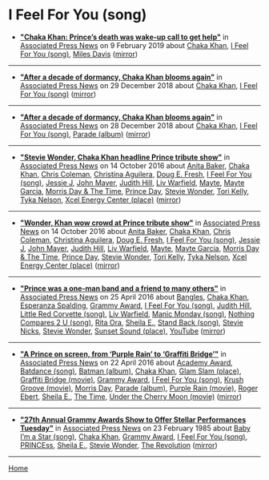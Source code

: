# I Feel For You (song)

 - [**"Chaka Khan: Prince’s death was wake-up call to get help"**](https://apnews.com/b44eff69ea1d493f863ccd6db0596a03) in [Associated Press News](https://apnews.com/) on 9 February 2019 about [Chaka Khan](../../../topics/chaka-khan/index.md), [I Feel For You (song)](../../../topics/song/i-feel-for-you/index.md), [Miles Davis](../../../topics/miles-davis/index.md) ([mirror](https://web.archive.org/web/*/https://apnews.com/b44eff69ea1d493f863ccd6db0596a03))

----

 - [**"After a decade of dormancy, Chaka Khan blooms again"**](https://apnews.com/bcd4b582e5504891b1a983d6e69cb61f) in [Associated Press News](https://apnews.com/) on 29 December 2018 about [Chaka Khan](../../../topics/chaka-khan/index.md), [I Feel For You (song)](../../../topics/song/i-feel-for-you/index.md) ([mirror](https://web.archive.org/web/*/https://apnews.com/bcd4b582e5504891b1a983d6e69cb61f))

----

 - [**"After a decade of dormancy, Chaka Khan blooms again"**](https://apnews.com/57ecf87aba0f47ec9b908585757d2933) in [Associated Press News](https://apnews.com/) on 28 December 2018 about [Chaka Khan](../../../topics/chaka-khan/index.md), [I Feel For You (song)](../../../topics/song/i-feel-for-you/index.md), [Parade (album)](../../../topics/album/parade/index.md) ([mirror](https://web.archive.org/web/*/https://apnews.com/57ecf87aba0f47ec9b908585757d2933))

----

 - [**"Stevie Wonder, Chaka Khan headline Prince tribute show"**](https://apnews.com/776650efcc1b4b3997f8af7b73f4e16c) in [Associated Press News](https://apnews.com/) on 14 October 2016 about [Anita Baker](../../../topics/anita-baker/index.md), [Chaka Khan](../../../topics/chaka-khan/index.md), [Chris Coleman](../../../topics/chris-coleman/index.md), [Christina Aguilera](../../../topics/christina-aguilera/index.md), [Doug E. Fresh](../../../topics/doug-e-fresh/index.md), [I Feel For You (song)](../../../topics/song/i-feel-for-you/index.md), [Jessie J](../../../topics/jessie-j/index.md), [John Mayer](../../../topics/john-mayer/index.md), [Judith Hill](../../../topics/judith-hill/index.md), [Liv Warfield](../../../topics/liv-warfield/index.md), [Mayte](../../../topics/mayte/index.md), [Mayte Garcia](../../../topics/mayte-garcia/index.md), [Morris Day & The Time](../../../topics/morris-day-the-time/index.md), [Prince Day](../../../topics/prince-day/index.md), [Stevie Wonder](../../../topics/stevie-wonder/index.md), [Tori Kelly](../../../topics/tori-kelly/index.md), [Tyka Nelson](../../../topics/tyka-nelson/index.md), [Xcel Energy Center (place)](../../../topics/place/xcel-energy-center/index.md) ([mirror](https://web.archive.org/web/*/https://apnews.com/776650efcc1b4b3997f8af7b73f4e16c))

----

 - [**"Wonder, Khan wow crowd at Prince tribute show"**](https://apnews.com/0f0e837095fd4116aaaffee4cf83329b) in [Associated Press News](https://apnews.com/) on 14 October 2016 about [Anita Baker](../../../topics/anita-baker/index.md), [Chaka Khan](../../../topics/chaka-khan/index.md), [Chris Coleman](../../../topics/chris-coleman/index.md), [Christina Aguilera](../../../topics/christina-aguilera/index.md), [Doug E. Fresh](../../../topics/doug-e-fresh/index.md), [I Feel For You (song)](../../../topics/song/i-feel-for-you/index.md), [Jessie J](../../../topics/jessie-j/index.md), [John Mayer](../../../topics/john-mayer/index.md), [Judith Hill](../../../topics/judith-hill/index.md), [Liv Warfield](../../../topics/liv-warfield/index.md), [Mayte](../../../topics/mayte/index.md), [Mayte Garcia](../../../topics/mayte-garcia/index.md), [Morris Day & The Time](../../../topics/morris-day-the-time/index.md), [Prince Day](../../../topics/prince-day/index.md), [Stevie Wonder](../../../topics/stevie-wonder/index.md), [Tori Kelly](../../../topics/tori-kelly/index.md), [Tyka Nelson](../../../topics/tyka-nelson/index.md), [Xcel Energy Center (place)](../../../topics/place/xcel-energy-center/index.md) ([mirror](https://web.archive.org/web/*/https://apnews.com/0f0e837095fd4116aaaffee4cf83329b))

----

 - [**"Prince was a one-man band and a friend to many others"**](https://apnews.com/508256962cd942f3bc61e1cc034900ad) in [Associated Press News](https://apnews.com/) on 25 April 2016 about [Bangles](../../../topics/bangles/index.md), [Chaka Khan](../../../topics/chaka-khan/index.md), [Esperanza Spalding](../../../topics/esperanza-spalding/index.md), [Grammy Award](../../../topics/grammy-award/index.md), [I Feel For You (song)](../../../topics/song/i-feel-for-you/index.md), [Judith Hill](../../../topics/judith-hill/index.md), [Little Red Corvette (song)](../../../topics/song/little-red-corvette/index.md), [Liv Warfield](../../../topics/liv-warfield/index.md), [Manic Monday (song)](../../../topics/song/manic-monday/index.md), [Nothing Compares 2 U (song)](../../../topics/song/nothing-compares-2-u/index.md), [Rita Ora](../../../topics/rita-ora/index.md), [Sheila E.](../../../topics/sheila-e/index.md), [Stand Back (song)](../../../topics/song/stand-back/index.md), [Stevie Nicks](../../../topics/stevie-nicks/index.md), [Stevie Wonder](../../../topics/stevie-wonder/index.md), [Sunset Sound (place)](../../../topics/place/sunset-sound/index.md), [YouTube](../../../topics/youtube/index.md) ([mirror](https://web.archive.org/web/*/https://apnews.com/508256962cd942f3bc61e1cc034900ad))

----

 - [**"A Prince on screen, from ‘Purple Rain’ to ‘Graffiti Bridge’"**](https://apnews.com/8082812e075544679812ad4cc742307f) in [Associated Press News](https://apnews.com/) on 22 April 2016 about [Academy Award](../../../topics/academy-award/index.md), [Batdance (song)](../../../topics/song/batdance/index.md), [Batman (album)](../../../topics/album/batman/index.md), [Chaka Khan](../../../topics/chaka-khan/index.md), [Glam Slam (place)](../../../topics/place/glam-slam/index.md), [Graffiti Bridge (movie)](../../../topics/movie/graffiti-bridge/index.md), [Grammy Award](../../../topics/grammy-award/index.md), [I Feel For You (song)](../../../topics/song/i-feel-for-you/index.md), [Krush Groove (movie)](../../../topics/movie/krush-groove/index.md), [Morris Day](../../../topics/morris-day/index.md), [Parade (album)](../../../topics/album/parade/index.md), [Purple Rain (movie)](../../../topics/movie/purple-rain/index.md), [Roger Ebert](../../../topics/roger-ebert/index.md), [Sheila E.](../../../topics/sheila-e/index.md), [The Time](../../../topics/the-time/index.md), [Under the Cherry Moon (movie)](../../../topics/movie/under-the-cherry-moon/index.md) ([mirror](https://web.archive.org/web/*/https://apnews.com/8082812e075544679812ad4cc742307f))

----

 - [**"27th Annual Grammy Awards Show to Offer Stellar Performances Tuesday"**](https://apnews.com/f0321a7f0a1984fca521fee8571d39e8) in [Associated Press News](https://apnews.com/) on 23 February 1985 about [Baby I’m a Star (song)](../../../topics/song/baby-i-m-a-star/index.md), [Chaka Khan](../../../topics/chaka-khan/index.md), [Grammy Award](../../../topics/grammy-award/index.md), [I Feel For You (song)](../../../topics/song/i-feel-for-you/index.md), [PRINCEss](../../../topics/princess/index.md), [Sheila E.](../../../topics/sheila-e/index.md), [Stevie Wonder](../../../topics/stevie-wonder/index.md), [The Revolution](../../../topics/the-revolution/index.md) ([mirror](https://web.archive.org/web/*/https://apnews.com/f0321a7f0a1984fca521fee8571d39e8))

----

[Home](../)
